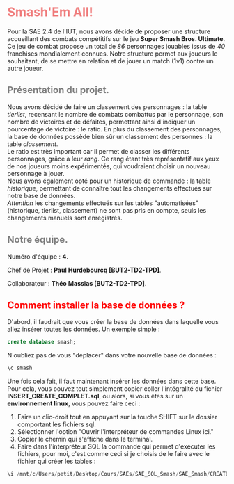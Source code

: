 # <span style="color:lightcoral"> Smash'Em All! </span>

Pour la SAE 2.4 de l'IUT, nous avons décidé de proposer une structure accueillant des combats compétitifs sur le jeu **Super Smash Bros. Ultimate**. <br>
Ce jeu de combat propose un total de *86* personnages jouables issus de *40* franchises mondialement connues.
Notre structure permet aux joueurs le souhaitant, de se mettre en relation et de jouer un match (1v1) contre un autre joueur.

## <span style="color:grey"> Présentation du projet. </span>

Nous avons décidé de faire un classement des personnages : la table *tierlist*, recensant le nombre de combats combattus par le personnage, son nombre de victoires et de défaites, permettant ainsi d'indiquer un pourcentage de victoire : le ratio.
En plus du classement des personnages, la base de données possède bien sûr un classement des personnes : la table *classement*. 
<br>
Le ratio est très important car il permet de classer les différents personnages, grâce à leur *rang*. Ce rang étant très représentatif aux yeux de nos joueurs moins expérimentés, qui voudraient choisir un nouveau personnage à jouer. <br>
Nous avons également opté pour un historique de commande : la table *historique*, permettant de connaître tout les changements effectués sur notre base de données. <br>
*Attention* les changements effectués sur les tables "automatisées" (historique, tierlist, classement) ne sont pas pris en compte, seuls les changements manuels sont enregistrés.

## <span style="color:grey"> Notre équipe. </span>

Numéro d'équipe : **4**.

Chef de Projet : **Paul Hurdebourcq [BUT2-TD2-TPD]**.

Collaborateur : **Théo Massias [BUT2-TD2-TPD]**.

## <span style="color:red"> Comment installer la base de données ? </span>

D'abord, il faudrait que vous créer la base de données dans laquelle vous allez insérer toutes les données. Un exemple simple :
```sql
create database smash;
```

N'oubliez pas de vous "déplacer" dans votre nouvelle base de données :
```sql
\c smash
```

Une fois cela fait, il faut maintenant insérer les données dans cette base. Pour cela, vous pouvez tout simplement copier coller l'intégralité du fichier **INSERT_CREATE_COMPLET.sql**, ou alors, si vous êtes sur un **environnement linux**, vous pouvez faire ceci :

<ol>
<li>Faire un clic-droit tout en appuyant sur la touche SHIFT sur le dossier comportant les fichiers sql.</li>
<li>Sélectionner l'option "Ouvrir l'interpréteur de commandes Linux ici."</li>
<li>Copier le chemin qui s'affiche dans le terminal.</li>
<li>Faire dans l'interpréteur SQL la commande qui permet d'exécuter les fichiers, pour moi, c'est comme ceci si je choisis de le faire avec le fichier qui créer les tables :</li>
</ol>

```sql
\i /mnt/c/Users/petit/Desktop/Cours/SAEs/SAE_SQL_Smash/SAE_Smash/CREATE_TABLE.sql
```